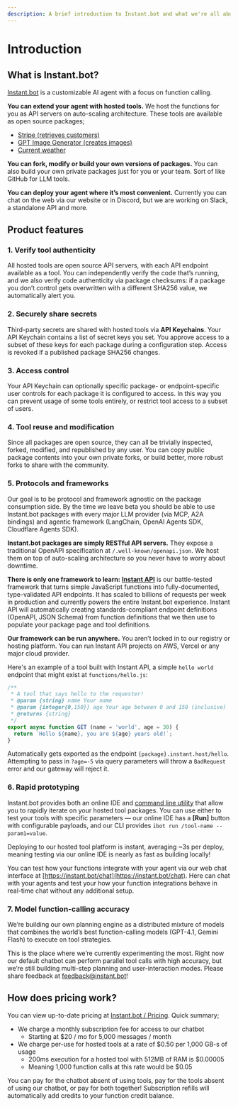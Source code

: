 ```yaml
---
description: A brief introduction to Instant.bot and what we're all about
---
```


# Introduction

## What is Instant.bot?

[Instant.bot](http://instant.bot) is a customizable AI agent with a focus on function calling.

**You can extend your agent with hosted tools.** We host the functions for you as API servers on auto-scaling architecture. These tools are available as open source packages;

* [Stripe (retrieves customers)](https://instant.bot/packages/@keith/stripe)
* [GPT Image Generator (creates images)](https://instant.bot/packages/@keith/openai-gpt-image)
* [Current weather](https://instant.bot/packages/@keith/weather)

**You can fork, modify or build your own versions of packages.** You can also build your own private packages just for you or your team. Sort of like GitHub for LLM tools.

**You can deploy your agent where it’s most convenient.** Currently you can chat on the web via our website or in Discord, but we are working on Slack, a standalone API and more.

## Product features

### 1. Verify tool authenticity

All hosted tools are open source API servers, with each API endpoint available as a tool. You can independently verify the code that’s running, and we also verify code authenticity via package checksums: if a package you don’t control gets overwritten with a different SHA256 value, we automatically alert you.

### 2. Securely share secrets

Third-party secrets are shared with hosted tools via **API Keychains**. Your API Keychain contains a list of secret keys you set. You approve access to a subset of these keys for each package during a configuration step. Access is revoked if a published package SHA256 changes.

### 3. Access control

Your API Keychain can optionally specific package- or endpoint-specific user controls for each package it is configured to access. In this way you can prevent usage of some tools entirely, or restrict tool access to a subset of users.

### 4. Tool reuse and modification

Since all packages are open source, they can all be trivially inspected, forked, modified, and republished by any user. You can copy public package contents into your own private forks, or build better, more robust forks to share with the community.

### 5. Protocols and frameworks

Our goal is to be protocol and framework agnostic on the package consumption side. By the time we leave beta you should be able to use Instant.bot packages with every major LLM provider (via MCP, A2A bindings) and agentic framework (LangChain, OpenAI Agents SDK, Cloudflare Agents SDK).

**Instant.bot packages are simply RESTful API servers.** They expose a traditional OpenAPI specification at `/.well-known/openapi.json`. We host them on top of auto-scaling architecture so you never have to worry about downtime.

**There is only one framework to learn:** [**Instant API**](https://github.com/instant-dev/api) is our battle-tested framework that turns simple JavaScript functions into fully-documented, type-validated API endpoints. It has scaled to billions of requests per week in production and currently powers the entire Instant.bot experience. Instant API will automatically creating standards-compliant endpoint definitions (OpenAPI, JSON Schema) from function definitions that we then use to populate your package page and tool definitions.

**Our framework can be run anywhere.** You aren’t locked in to our registry or hosting platform. You can run Instant API projects on AWS, Vercel or any major cloud provider.

Here's an example of a tool built with Instant API, a simple `hello world` endpoint that might exist at `functions/hello.js`:

```javascript
/**
 * A tool that says hello to the requester!
 * @param {string} name Your name
 * @param {integer{0,150}} age Your age between 0 and 150 (inclusive)
 * @returns {string}
 */
export async function GET (name = 'world', age = 30) {
  return `Hello ${name}, you are ${age} years old!`;
}
```

Automatically gets exported as the endpoint `{package}.instant.host/hello`. Attempting to pass in `?age=-5` via query parameters will throw a `BadRequest` error and our gateway will reject it.

### 6. Rapid prototyping

Instant.bot provides both an online IDE and [command line utility](https://github.com/instantbots/ibot) that allow you to rapidly iterate on your hosted tool packages. You can use either to test your tools with specific parameters — our online IDE has a **\[Run]** button with configurable payloads, and our CLI provides `ibot run /tool-name --param1=value`.

Deploying to our hosted tool platform is instant, averaging \~3s per deploy, meaning testing via our online IDE is nearly as fast as building locally!

You can test how your functions integrate with your agent via our web chat interface at [https://instant.bot/chat](https://instant.bot/chat). Here can chat with your agents and test your how your function integrations behave in real-time chat without any additional setup.

### 7. Model function-calling accuracy

We’re building our own planning engine as a distributed mixture of models that combines the world’s best function-calling models (GPT-4.1, Gemini Flash) to execute on tool strategies.

This is the place where we’re currently experimenting the most. Right now our default chatbot can perform parallel tool calls with high accuracy, but we’re still building multi-step planning and user-interaction modes. Please share feedback at [feedback@instant.bot](mailto:feedback@instant.bot)!

## How does pricing work?

You can view up-to-date pricing at [Instant.bot / Pricing](https://instant.bot/pricing). Quick summary;

* We charge a monthly subscription fee for access to our chatbot
  * Starting at $20 / mo for 5,000 messages / month
* We charge per-use for hosted tools at a rate of $0.50 per 1,000 GB-s of usage
  * 200ms execution for a hosted tool with 512MB of RAM is $0.00005
  * Meaning 1,000 function calls at this rate would be $0.05

You can pay for the chatbot absent of using tools, pay for the tools absent of using our chatbot, or pay for both together! Subscription refills will automatically add credits to your function credit balance.
